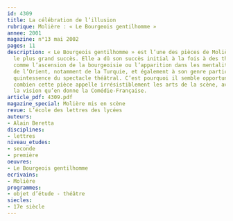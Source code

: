 ```yaml
---
id: 4309
title: La célébration de l’illusion
rubrique: Molière : « Le Bourgeois gentilhomme »
annee: 2001
magazine: n°13 mai 2002
pages: 11
description: « Le Bourgeois gentilhomme » est l’une des pièces de Molière qui a connu
  le plus grand succès. Elle a dû son succès initial à la fois à des thèmes en vogue
  comme l’ascension de la bourgeoisie ou l’apparition dans les mentalités françaises
  de l’Orient, notamment de la Turquie, et également à son genre particulier, la comédie-ballet,
  quintessence du spectacle théâtral. C’est pourquoi il semble opportun de rappeler
  combien cette pièce appelle irrésistiblement les arts de la scène, avant d’évoquer
  la vision qu’en donne la Comédie-Française.
article_pdf: 4309.pdf
magazine_special: Molière mis en scène
revue: L’école des lettres des lycées
auteurs:
- Alain Beretta
disciplines:
- lettres
niveau_etudes:
- seconde
- première
oeuvres:
- Le Bourgeois gentilhomme
ecrivains:
- Molière
programmes:
- objet d’étude - théâtre
siecles:
- 17e siècle
---
```

